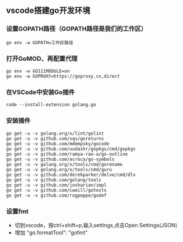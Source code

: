 ## vscode搭建go开发环境
### 设置GOPATH路径（GOPATH路径是我们的工作区）
    go env -w GOPATH=工作区路径
### 打开GoMOD、再配置代理
    go env -w GO111MODULE=on
    go env -w GOPROXY=https://goproxy.cn,direct
### 在VSCode中安装Go插件
    code --install-extension golang.go
### 安装插件
    go get -u -v golang.org/x/lint/golint
    go get -u -v github.com/sqs/goreturns
    go get -u -v github.com/mdempsky/gocode
    go get -u -v github.com/uudashr/gopkgs/cmd/gopkgs
    go get -u -v github.com/ramya-rao-a/go-outline
    go get -u -v github.com/acroca/go-symbols
    go get -u -v golang.org/x/tools/cmd/gorename
    go get -u -v golang.org/x/tools/cmd/guru
    go get -u -v github.com/derekparker/delve/cmd/dlv    
    go get -u -v github.com/golang/tools
    go get -u -v github.com/josharian/impl
    go get -u -v github.com/cweill/gotests
    go get -u -v github.com/rogpeppe/godef
### 设置fmt
- 切到vscode，按ctrl+shift+p,输入settings,点击Open Settings(JSON)
- 增加 "go.formatTool": "gofmt"
    